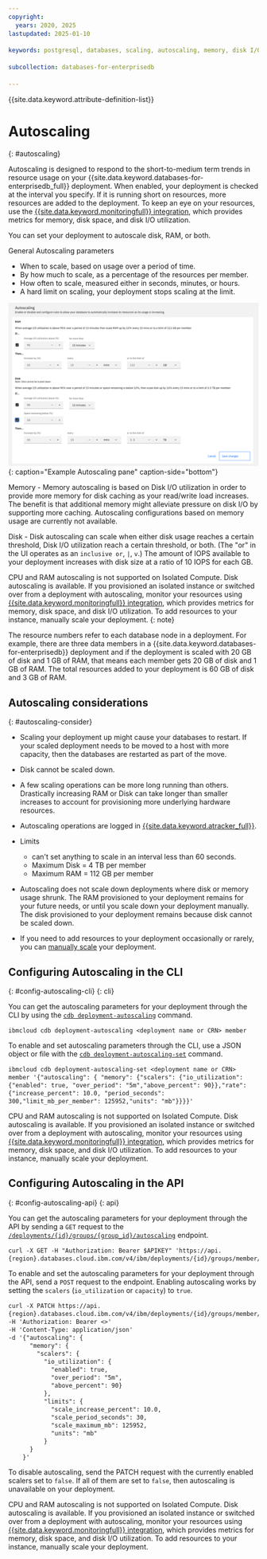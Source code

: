 ```yaml
---
copyright:
  years: 2020, 2025
lastupdated: 2025-01-10

keywords: postgresql, databases, scaling, autoscaling, memory, disk I/O, edb, enterprisedb

subcollection: databases-for-enterprisedb

---
```


{{site.data.keyword.attribute-definition-list}}

# Autoscaling
{: #autoscaling}

Autoscaling is designed to respond to the short-to-medium term trends in resource usage on your {{site.data.keyword.databases-for-enterprisedb_full}} deployment. When enabled, your deployment is checked at the interval you specify. If it is running short on resources, more resources are added to the deployment. To keep an eye on your resources, use the [{{site.data.keyword.monitoringfull}} integration](/docs/databases-for-enterprisedb?topic=databases-for-enterprisedb-monitoring), which provides metrics for memory, disk space, and disk I/O utilization.

You can set your deployment to autoscale disk, RAM, or both.

General Autoscaling parameters
- When to scale, based on usage over a period of time.
- By how much to scale, as a percentage of the resources per member.
- How often to scale, measured either in seconds, minutes, or hours.
- A hard limit on scaling, your deployment stops scaling at the limit.

![Example Autoscaling pane](images/autoscaling-update.png){: caption="Example Autoscaling pane" caption-side="bottom"}

Memory - Memory autoscaling is based on Disk I/O utilization in order to provide more memory for disk caching as your read/write load increases. The benefit is that additional memory might alleviate pressure on disk I/O by supporting more caching. Autoscaling configurations based on memory usage are currently not available.

Disk - Disk autoscaling can scale when either disk usage reaches a certain threshold, Disk I/O utilization reach a certain threshold, or both. (The "or" in the UI operates as an `inclusive or`, `|`, `v`.) The amount of IOPS available to your deployment increases with disk size at a ratio of 10 IOPS for each GB.

CPU and RAM autoscaling is not supported on Isolated Compute. Disk autoscaling is available. If you provisioned an isolated instance or switched over from a deployment with autoscaling, monitor your resources using [{{site.data.keyword.monitoringfull}} integration](/docs/databases-for-enterprisedb?topic=databases-for-enterprisedb-monitoring), which provides metrics for memory, disk space, and disk I/O utilization. To add resources to your instance, manually scale your deployment.
{: note}

The resource numbers refer to each database node in a deployment. For example, there are three data members in a {{site.data.keyword.databases-for-enterprisedb}} deployment and if the deployment is scaled with 20 GB of disk and 1 GB of RAM, that means each member gets 20 GB of disk and 1 GB of RAM. The total resources added to your deployment is 60 GB of disk and 3 GB of RAM.

## Autoscaling considerations
{: #autoscaling-consider}

- Scaling your deployment up might cause your databases to restart. If your scaled deployment needs to be moved to a host with more capacity, then the databases are restarted as part of the move.

- Disk cannot be scaled down.

- A few scaling operations can be more long running than others. Drastically increasing RAM or Disk can take longer than smaller increases to account for provisioning more underlying hardware resources.

- Autoscaling operations are logged in [{{site.data.keyword.atracker_full}}](/docs/databases-for-enterprisedb?topic=databases-for-enterprisedb-at_events).

- Limits
   - can't set anything to scale in an interval less than 60 seconds.
   - Maximum Disk = 4 TB per member
   - Maximum RAM = 112 GB per member

- Autoscaling does not scale down deployments where disk or memory usage shrunk. The RAM provisioned to your deployment remains for your future needs, or until you scale down your deployment manually. The disk provisioned to your deployment remains because disk cannot be scaled down.

- If you need to add resources to your deployment occasionally or rarely, you can [manually scale](/docs/databases-for-enterprisedb?topic=databases-for-enterprisedb-resources-scaling) your deployment.



## Configuring Autoscaling in the CLI
{: #config-autoscaling-cli}
{: cli}

You can get the autoscaling parameters for your deployment through the CLI by using the [`cdb deployment-autoscaling`](/docs/databases-cli-plugin?topic=databases-cli-plugin-cdb-reference#-ibmcloud-cdb-deployment-autoscaling-) command.

```shell
ibmcloud cdb deployment-autoscaling <deployment name or CRN> member
```

To enable and set autoscaling parameters through the CLI, use a JSON object or file with the [`cdb deployment-autoscaling-set`](/docs/databases-cli-plugin?topic=databases-cli-plugin-cdb-reference#-ibmcloud-cdb-deployment-autoscaling-set-) command.

```shell
ibmcloud cdb deployment-autoscaling-set <deployment name or CRN> member '{"autoscaling": { "memory": {"scalers": {"io_utilization": {"enabled": true, "over_period": "5m","above_percent": 90}},"rate": {"increase_percent": 10.0, "period_seconds": 300,"limit_mb_per_member": 125952,"units": "mb"}}}}'
```

CPU and RAM autoscaling is not supported on Isolated Compute. Disk autoscaling is available. If you provisioned an isolated instance or switched over from a deployment with autoscaling, monitor your resources using [{{site.data.keyword.monitoringfull}} integration](/docs/databases-for-enterprisedb?topic=databases-for-enterprisedb-monitoring), which provides metrics for memory, disk space, and disk I/O utilization. To add resources to your instance, manually scale your deployment.


## Configuring Autoscaling in the API
{: #config-autoscaling-api}
{: api}

You can get the autoscaling parameters for your deployment through the API by sending a `GET` request to the [`/deployments/{id}/groups/{group_id}/autoscaling`](https://cloud.ibm.com/apidocs/cloud-databases-api#get-the-autoscaling-configuration-from-a-deploymen) endpoint.
```shell
curl -X GET -H "Authorization: Bearer $APIKEY" 'https://api.{region}.databases.cloud.ibm.com/v4/ibm/deployments/{id}/groups/member/autoscaling'
```

To enable and set the autoscaling parameters for your deployment through the API, send a `POST` request to the endpoint. Enabling autoscaling works by setting the `scalers` (`io_utilization` or `capacity`) to `true`.
```shell
curl -X PATCH https://api.{region}.databases.cloud.ibm.com/v4/ibm/deployments/{id}/groups/member/autoscaling -H 'Authorization: Bearer <>'
-H 'Content-Type: application/json'
-d '{"autoscaling": {
      "memory": {
        "scalers": {
          "io_utilization": {
            "enabled": true,
            "over_period": "5m",
            "above_percent": 90}
          },
          "limits": {
            "scale_increase_percent": 10.0,
            "scale_period_seconds": 30,
            "scale_maximum_mb": 125952,
            "units": "mb"
          }
      }
    }'
```
To disable autoscaling, send the PATCH request with the currently enabled scalers set to `false`. If all of them are set to `false`, then autoscaling is unavailable on your deployment.

CPU and RAM autoscaling is not supported on Isolated Compute. Disk autoscaling is available. If you provisioned an isolated instance or switched over from a deployment with autoscaling, monitor your resources using [{{site.data.keyword.monitoringfull}} integration](/docs/databases-for-enterprisedb?topic=databases-for-enterprisedb-monitoring), which provides metrics for memory, disk space, and disk I/O utilization. To add resources to your instance, manually scale your deployment.
